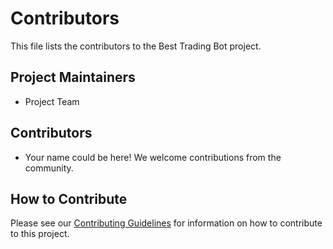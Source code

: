 # Contributors

This file lists the contributors to the Best Trading Bot project.

## Project Maintainers
- Project Team

## Contributors
- Your name could be here! We welcome contributions from the community.

## How to Contribute
Please see our [Contributing Guidelines](CONTRIBUTING.md) for information on how to contribute to this project.
